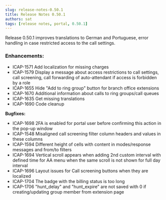 ```yaml
---
slug: release-notes-0.50.1
title: Release Notes 0.50.1
authors: sat
tags: [release notes, portal, 0.50.1]
---
```


Release 0.50.1 improves translations to German and Portuguese, error handling in case restricted access to the call settings.  

### Enhancements:

- ICAP-1571 Add localization for missing charges
- ICAP-1579 Display a message about access restrictions to call settings, call screening, call forwarding of auto-attendant if access is forbidden by a role
- ICAP-1655 Hide "Add to ring group" button for branch office extensions
- ICAP-1670 Additional information about calls to ring groups/call queues
- ICAP-1635 Get missing translations
- ICAP-1690 Code cleanup

<!--truncate-->


**Bugfixes:**
- ICAP-1698 2FA is enabled for portal user before confirming this action in the pop-up window
- ICAP-1548 Misaligned call screening filter column headers and values in these columns
- ICAP-1594 Different height of cells with content in modes/response messages and from/to filters
- ICAP-1694 Vertical scroll appears when adding 2nd custom interval with defined time for AA menu when the same scroll is not shown for full day interval
- ICAP-1696 Layout issues for Call screening buttons when they are localized
- ICAP-1704 The badge with the billing status is too long
- ICAP-1706 "hunt_delay" and "hunt_expire" are not saved with 0 if creating/updating group member from extension page